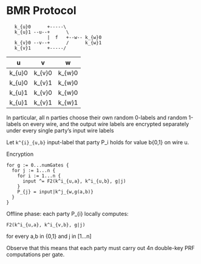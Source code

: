 # BMR Protocol


```ascii
   k_{u}0      +-----\
   k_{u}1 --u--+      \
               |  f   +--w-- k_{w}0
   k_{v}0 --v--+      /      k_{w}1
   k_{v}1      +-----/
```

| u      | v      | w      |
|:------:|:------:|:------:|
| k_{u}0 | k_{v}0 | k_{w}0 |
| k_{u}0 | k_{v}1 | k_{w}0 |
| k_{u}1 | k_{v}0 | k_{w}0 |
| k_{u}1 | k_{v}1 | k_{w}1 |


In particular, all n parties choose their own random 0-labels and
random 1-labels on every wire, and the output wire labels are
encrypted separately under every single party’s input wire labels

Let `k^{i}_{u,b}` input-label that party P_i holds for value b{0,1} on
wire u.

Encryption

``` ascii
for g := 0...numGates {
  for j := 1...n {
    for i := 1...n {
      input ^= F2(k^i_{u,a}, k^i_{u,b}, g|j)
    }
    P_{j} = input|k^j_{w,g(a,b)}
  }
}
```

Offline phase: each party P_{i} locally computes:

``` ascii
F2(k^i_{u,a}, k^i_{v,b}, g|j)
```

for every a,b in {0,1} and j in [1...n]

Observe that this means that each party must carry out 4n double-key
PRF computations per gate.
